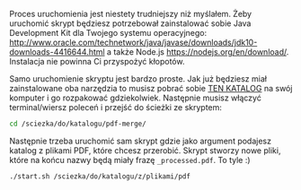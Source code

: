 Proces uruchomienia jest niestety trudniejszy niż myślałem. Żeby uruchomić skrypt będziesz potrzebował zainstalować sobie Java Development Kit dla Twojego systemu operacyjnego: http://www.oracle.com/technetwork/java/javase/downloads/jdk10-downloads-4416644.html a także Node.js https://nodejs.org/en/download/. Instalacja nie powinna Ci przyspożyć kłopotów.

Samo uruchomienie skryptu jest bardzo proste. Jak już będziesz miał zainstalowane oba narzędzia to musisz pobrać sobie [TEN KATALOG](https://github.com/lukejagodzinski/pdf-merge/archive/master.zip) na swój komputer i go rozpakować gdziekolwiek. Następnie musisz włączyć terminal/wiersz poleceń i przejść do ścieżki ze skryptem:

```sh
cd /sciezka/do/katalogu/pdf-merge/
```

Następnie trzeba uruchomić sam skrypt gdzie jako argument podajesz katalog z plikami PDF, które chcesz przerobić. Skrypt stworzy nowe pliki, które na końcu nazwy będą miały frazę `_processed.pdf`. To tyle :)

```sh
./start.sh /sciezka/do/katalogu/z/plikami/pdf
```
